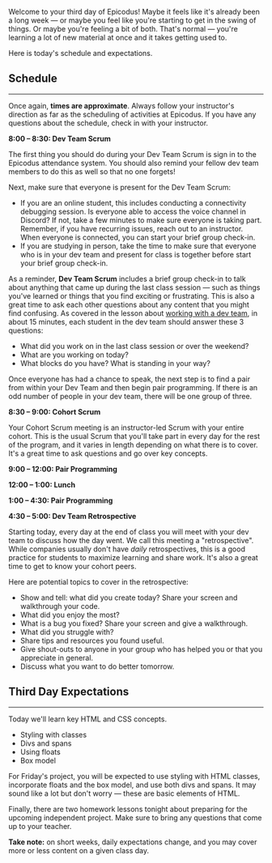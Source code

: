 Welcome to your third day of Epicodus! Maybe it feels like it's already been a long week — or maybe you feel like you're starting to get in the swing of things. Or maybe you're feeling a bit of both. That's normal — you're learning a lot of new material at once and it takes getting used to.

Here is today's schedule and expectations.

## Schedule

---

Once again, **times are approximate**. Always follow your instructor's direction as far as the scheduling of activities at Epicodus. If you have any questions about the schedule, check in with your instructor.

**8:00 – 8:30: Dev Team Scrum**

The first thing you should do during your Dev Team Scrum is sign in to the Epicodus attendance system. You should also remind your fellow dev team members to do this as well so that no one forgets!

Next, make sure that everyone is present for the Dev Team Scrum: 

- If you are an online student, this includes conducting a connectivity debugging session. Is everyone able to access the voice channel in Discord? If not, take a few minutes to make sure everyone is taking part. Remember, if you have recurring issues, reach out to an instructor. When everyone is connected, you can start your brief group check-in.
- If you are studying in person, take the time to make sure that everyone who is in your dev team and present for class is together before start your brief group check-in.

As a reminder, **Dev Team Scrum** includes a brief group check-in to talk about anything that came up during the last class session — such as things you've learned or things that you find exciting or frustrating. This is also a great time to ask each other questions about any content that you might find confusing. As covered in the lesson about [working with a dev team](https://new.learnhowtoprogram.com/pre-work/getting-started-with-intro-to-programming/working-with-a-dev-team), in about 15 minutes, each student in the dev team should answer these 3 questions:

* What did you work on in the last class session or over the weekend?
* What are you working on today?
* What blocks do you have? What is standing in your way?

Once everyone has had a chance to speak, the next step is to find a pair from within your Dev Team and then begin pair programming. If there is an odd number of people in your dev team, there will be one group of three. 

**8:30 – 9:00: Cohort Scrum**

Your Cohort Scrum meeting is an instructor-led Scrum with your entire cohort. This is the usual Scrum that you'll take part in every day for the rest of the program, and it varies in length depending on what there is to cover. It's a great time to ask questions and go over key concepts.

**9:00 – 12:00: Pair Programming** 

**12:00 – 1:00: Lunch**

**1:00 – 4:30: Pair Programming**

**4:30 – 5:00: Dev Team Retrospective**

Starting today, every day at the end of class you will meet with your dev team to discuss how the day went. We call this meeting a "retrospective". While companies usually don't have _daily_ retrospectives, this is a good practice for students to maximize learning and share work. It's also a great time to get to know your cohort peers.

Here are potential topics to cover in the retrospective:

* Show and tell: what did you create today? Share your screen and walkthrough your code.
* What did you enjoy the most?
* What is a bug you fixed? Share your screen and give a walkthrough.
* What did you struggle with?
* Share tips and resources you found useful.
* Give shout-outs to anyone in your group who has helped you or that you appreciate in general.
* Discuss what you want to do better tomorrow.

## Third Day Expectations

---

Today we'll learn key HTML and CSS concepts.

* Styling with classes
* Divs and spans
* Using floats
* Box model

For Friday's project, you will be expected to use styling with HTML classes, incorporate floats and the box model, and use both divs and spans. It may sound like a lot but don't worry — these are basic elements of HTML.

Finally, there are two homework lessons tonight about preparing for the upcoming independent project. Make sure to bring any questions that come up to your teacher.

**Take note:** on short weeks, daily expectations change, and you may cover more or less content on a given class day.